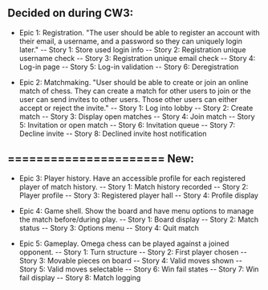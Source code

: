 Decided on during CW3:
----------------------

- Epic 1: Registration. "The user should be able to register an account with their email, a username, and a password so they can uniquely login later."
-- Story 1: Store used login info
-- Story 2: Registration unique username check
-- Story 3: Registration unique email check
-- Story 4: Log-in page
-- Story 5: Log-in validation
-- Story 6: Deregistration

- Epic 2: Matchmaking. "User should be able to create or join an online match of chess. They can create a match for other users to join or the user can send invites to other users. Those other users can either accept or reject the invite."
-- Story 1: Log into lobby
-- Story 2: Create match
-- Story 3: Display open matches
-- Story 4: Join match
-- Story 5: Invitation or open match
-- Story 6: Invitation queue
-- Story 7: Decline invite
-- Story 8: Declined invite host notification

======================
New:
----------------------

- Epic 3: Player history. Have an accessible profile for each registered player of match history. 
-- Story 1: Match history recorded
-- Story 2: Player profile
-- Story 3: Registered player hall
-- Story 4: Profile display

- Epic 4: Game shell. Show the board and have menu options to manage the match before/during play. 
-- Story 1: Board display
-- Story 2: Match status
-- Story 3: Options menu
-- Story 4: Quit match

- Epic 5: Gameplay. Omega chess can be played against a joined opponent. 
-- Story 1: Turn structure
-- Story 2: First player chosen
-- Story 3: Movable pieces on board
-- Story 4: Valid moves shown
-- Story 5: Valid moves selectable
-- Story 6: Win fail states
-- Story 7: Win fail display
-- Story 8: Match logging
